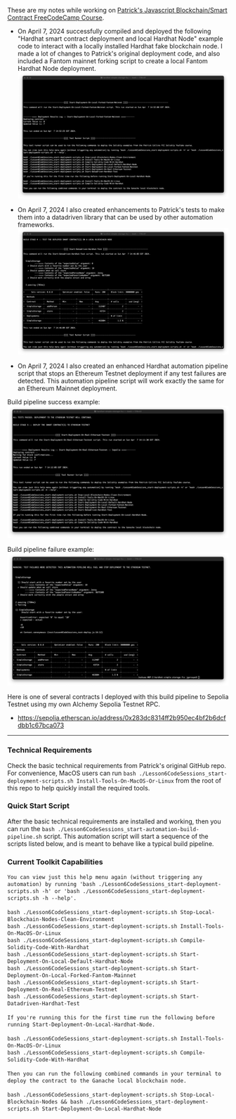 These are my notes while working on [Patrick's Javascript Blockchain/Smart Contract FreeCodeCamp Course](https://www.youtube.com/watch?v=gyMwXuJrbJQ).

- On April 7, 2024 successfully compiled and deployed the following "Hardhat smart contract deployment and local Hardhat Node" example code to interact with a locally installed Hardhat fake blockchain node. I made a lot of changes to Patrick's original deployment code, and also included a Fantom mainnet forking script to create a local Fantom Hardhat Node deployment.
![alt text](./notes/image1.png)

- On April 7, 2024 I also created enhancements to Patrick's tests to make them into a datadriven library that can be used by other automation frameworks.
![alt text](./notes/image2.png)

- On April 7, 2024 I also created an enhanced Hardhat automation pipeline script that stops an Ethereum Testnet deployment if any test failures are detected. This automation pipeline script will work exactly the same for an Ethereum Mainnet deployment.

Build pipeline success example:
![alt text](./notes/image3.png)

Build pipeline failure example:
![alt text](./notes/image4.png)

Here is one of several contracts I deployed with this build pipeline to Sepolia Testnet using my own Alchemy Sepolia Testnet RPC.
  - https://sepolia.etherscan.io/address/0x283dc8314ff2b950ec4bf2b6dcfdbb1c67bca073

---
### Technical Requirements

Check the basic technical requirements from Patrick's original GitHub repo. For convenience, MacOS users can run `bash ./Lesson6CodeSessions_start-deployment-scripts.sh Install-Tools-On-MacOS-Or-Linux` from the root of this repo to help quickly install the required tools.

### Quick Start Script

After the basic technical requirements are installed and working, then you can run the `bash ./Lesson6CodeSessions_start-automation-build-pipeline.sh` script. This automation script will start a sequence of the scripts listed below, and is meant to behave like a typical build pipeline.

### Current Toolkit Capabilities
```
You can view just this help menu again (without triggering any automation) by running 'bash ./Lesson6CodeSessions_start-deployment-scripts.sh -h' or 'bash ./Lesson6CodeSessions_start-deployment-scripts.sh -h --help'.

bash ./Lesson6CodeSessions_start-deployment-scripts.sh Stop-Local-Blockchain-Nodes-Clean-Environment
bash ./Lesson6CodeSessions_start-deployment-scripts.sh Install-Tools-On-MacOS-Or-Linux
bash ./Lesson6CodeSessions_start-deployment-scripts.sh Compile-Solidity-Code-With-Hardhat
bash ./Lesson6CodeSessions_start-deployment-scripts.sh Start-Deployment-On-Local-Default-Hardhat-Node
bash ./Lesson6CodeSessions_start-deployment-scripts.sh Start-Deployment-On-Local-Forked-Fantom-Mainnet
bash ./Lesson6CodeSessions_start-deployment-scripts.sh Start-Deployment-On-Real-Ethereum-Testnet
bash ./Lesson6CodeSessions_start-deployment-scripts.sh Start-Datadriven-Hardhat-Test

If you're running this for the first time run the following before running Start-Deployment-On-Local-Hardhat-Node.

bash ./Lesson6CodeSessions_start-deployment-scripts.sh Install-Tools-On-MacOS-Or-Linux
bash ./Lesson6CodeSessions_start-deployment-scripts.sh Compile-Solidity-Code-With-Hardhat

Then you can run the following combined commands in your terminal to deploy the contract to the Ganache local blockchain node.

bash ./Lesson6CodeSessions_start-deployment-scripts.sh Stop-Local-Blockchain-Nodes && bash ./Lesson6CodeSessions_start-deployment-scripts.sh Start-Deployment-On-Local-Hardhat-Node
```
